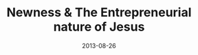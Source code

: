 ---
layout: music 
title: "Newness & The Entrepreneurial nature of Jesus"
series: "Go Forth"
date: 2013-08-26 
description: "Brian Tome talks about why frontiers are important."
audio: "http://www.crossroads.net/players/media/hq/go-forth-01.mp3"
audio-duration: "38:19"
src: "http://www.crossroads.net/players/media/mediumHz/190x110_GoForth.jpg"
---